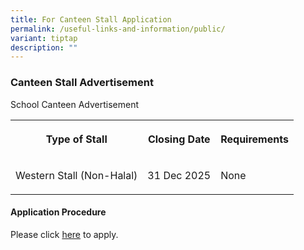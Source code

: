 ```yaml
---
title: For Canteen Stall Application
permalink: /useful-links-and-information/public/
variant: tiptap
description: ""
---
```

<h3>Canteen Stall Advertisement</h3>
<p>School Canteen Advertisement</p>
<table style="minWidth: 75px">
<colgroup>
<col>
<col>
<col>
</colgroup>
<tbody>
<tr>
<th rowspan="1" colspan="1">
<p>Type of Stall</p>
</th>
<th rowspan="1" colspan="1">
<p>Closing Date</p>
</th>
<th rowspan="1" colspan="1">
<p>Requirements</p>
</th>
</tr>
<tr>
<td rowspan="1" colspan="1">
<p>Western Stall (Non-Halal)</p>
</td>
<td rowspan="1" colspan="1">
<p>31 Dec 2025</p>
</td>
<td rowspan="1" colspan="1">
<p>None</p>
</td>
</tr>
</tbody>
</table>
<p></p>
<h4>Application Procedure</h4>
<p>Please click <a href="https://drive.google.com/file/d/1muWbpQJOhkkc7qGGc5JqIeB3_4wnEF6c/view?usp=sharing" rel="noopener nofollow" target="_blank">here</a> to
apply.</p>
<p></p>
<p></p>